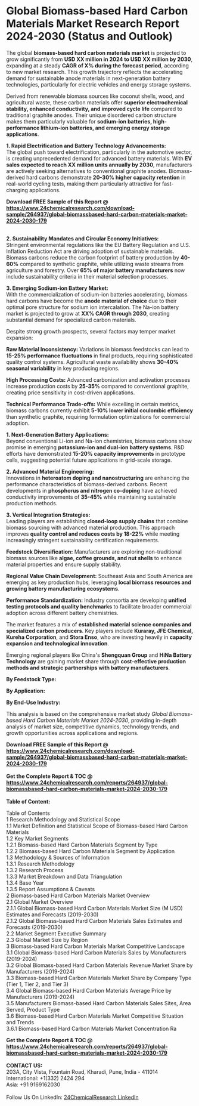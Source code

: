<h1>Global Biomass-based Hard Carbon Materials Market Research Report 2024-2030 (Status and Outlook)</h1><p>The global <strong>biomass-based hard carbon materials market</strong> is projected to grow significantly from <strong>USD XX million in 2024 to USD XX million by 2030</strong>, expanding at a steady <strong>CAGR of X% during the forecast period</strong>, according to new market research. This growth trajectory reflects the accelerating demand for sustainable anode materials in next-generation battery technologies, particularly for electric vehicles and energy storage systems.</p><p>Derived from renewable biomass sources like coconut shells, wood, and agricultural waste, these carbon materials offer <strong>superior electrochemical stability, enhanced conductivity, and improved cycle life</strong> compared to traditional graphite anodes. Their unique disordered carbon structure makes them particularly valuable for <strong>sodium-ion batteries, high-performance lithium-ion batteries, and emerging energy storage applications</strong>.</p><p><strong>1. Rapid Electrification and Battery Technology Advancements:</strong><br>
The global push toward electrification, particularly in the automotive sector, is creating unprecedented demand for advanced battery materials. With <strong>EV sales expected to reach XX million units annually by 2030</strong>, manufacturers are actively seeking alternatives to conventional graphite anodes. Biomass-derived hard carbons demonstrate <strong>20-30% higher capacity retention</strong> in real-world cycling tests, making them particularly attractive for fast-charging applications.</p><div><b>Download FREE Sample of this Report @ 
            <a href="https://www.24chemicalresearch.com/download-sample/264937/global-biomassbased-hard-carbon-materials-market-2024-2030-179">
            https://www.24chemicalresearch.com/download-sample/264937/global-biomassbased-hard-carbon-materials-market-2024-2030-179</a></b></div><br><p><strong>2. Sustainability Mandates and Circular Economy Initiatives:</strong><br>
Stringent environmental regulations like the EU Battery Regulation and U.S. Inflation Reduction Act are driving adoption of sustainable materials. Biomass carbons reduce the carbon footprint of battery production by <strong>40-60%</strong> compared to synthetic graphite, while utilizing waste streams from agriculture and forestry. Over <strong>65% of major battery manufacturers</strong> now include sustainability criteria in their material selection processes.</p><p><strong>3. Emerging Sodium-ion Battery Market:</strong><br>
With the commercialization of sodium-ion batteries accelerating, biomass hard carbons have become the <strong>anode material of choice</strong> due to their optimal pore structure for sodium ion intercalation. The Na-ion battery market is projected to grow at <strong>XX% CAGR through 2030</strong>, creating substantial demand for specialized carbon materials.</p><p>Despite strong growth prospects, several factors may temper market expansion:</p><p><strong>Raw Material Inconsistency:</strong> Variations in biomass feedstocks can lead to <strong>15-25% performance fluctuations</strong> in final products, requiring sophisticated quality control systems. Agricultural waste availability shows <strong>30-40% seasonal variability</strong> in key producing regions.</p><p><strong>High Processing Costs:</strong> Advanced carbonization and activation processes increase production costs by <strong>25-35%</strong> compared to conventional graphite, creating price sensitivity in cost-driven applications.</p><p><strong>Technical Performance Trade-offs:</strong> While excelling in certain metrics, biomass carbons currently exhibit <strong>5-10% lower initial coulombic efficiency</strong> than synthetic graphite, requiring formulation optimizations for commercial adoption.</p><p><strong>1. Next-Generation Battery Applications:</strong><br>
Beyond conventional Li-ion and Na-ion chemistries, biomass carbons show promise in emerging <strong>potassium-ion and dual-ion battery systems</strong>. R&amp;D efforts have demonstrated <strong>15-20% capacity improvements</strong> in prototype cells, suggesting potential future applications in grid-scale storage.</p><p><strong>2. Advanced Material Engineering:</strong><br>
Innovations in <strong>heteroatom doping and nanostructuring</strong> are enhancing the performance characteristics of biomass-derived carbons. Recent developments in <strong>phosphorus and nitrogen co-doping</strong> have achieved conductivity improvements of <strong>35-45%</strong> while maintaining sustainable production methods.</p><p><strong>3. Vertical Integration Strategies:</strong><br>
Leading players are establishing <strong>closed-loop supply chains</strong> that combine biomass sourcing with advanced material production. This approach improves <strong>quality control and reduces costs by 18-22%</strong> while meeting increasingly stringent sustainability certification requirements.</p><p><strong>Feedstock Diversification:</strong> Manufacturers are exploring non-traditional biomass sources like <strong>algae, coffee grounds, and nut shells</strong> to enhance material properties and ensure supply stability.</p><p><strong>Regional Value Chain Development:</strong> Southeast Asia and South America are emerging as key production hubs, leveraging <strong>local biomass resources and growing battery manufacturing ecosystems</strong>.</p><p><strong>Performance Standardization:</strong> Industry consortia are developing <strong>unified testing protocols and quality benchmarks</strong> to facilitate broader commercial adoption across different battery chemistries.</p><p>The market features a mix of <strong>established material science companies and specialized carbon producers</strong>. Key players include <strong>Kuraray, JFE Chemical, Kureha Corporation</strong>, and <strong>Stora Enso</strong>, who are investing heavily in <strong>capacity expansion and technological innovation</strong>.</p><p>Emerging regional players like China's <strong>Shengquan Group</strong> and <strong>HiNa Battery Technology</strong> are gaining market share through <strong>cost-effective production methods and strategic partnerships with battery manufacturers</strong>.</p><p><strong>By Feedstock Type:</strong></p><p><strong>By Application:</strong></p><p><strong>By End-Use Industry:</strong></p><p>This analysis is based on the comprehensive market study <em>Global Biomass-based Hard Carbon Materials Market 2024-2030</em>, providing in-depth analysis of market size, competitive dynamics, technology trends, and growth opportunities across applications and regions.</p><div><b>Download FREE Sample of this Report @ 
            <a href="https://www.24chemicalresearch.com/download-sample/264937/global-biomassbased-hard-carbon-materials-market-2024-2030-179">
            https://www.24chemicalresearch.com/download-sample/264937/global-biomassbased-hard-carbon-materials-market-2024-2030-179</a></b></div><br><div><b>Get the Complete Report & TOC @ 
            <a href="https://www.24chemicalresearch.com/reports/264937/global-biomassbased-hard-carbon-materials-market-2024-2030-179">
            https://www.24chemicalresearch.com/reports/264937/global-biomassbased-hard-carbon-materials-market-2024-2030-179</a></b></div><br>
            <b>Table of Content:</b><p>Table of Contents<br />
1 Research Methodology and Statistical Scope<br />
1.1 Market Definition and Statistical Scope of Biomass-based Hard Carbon Materials<br />
1.2 Key Market Segments<br />
1.2.1 Biomass-based Hard Carbon Materials Segment by Type<br />
1.2.2 Biomass-based Hard Carbon Materials Segment by Application<br />
1.3 Methodology & Sources of Information<br />
1.3.1 Research Methodology<br />
1.3.2 Research Process<br />
1.3.3 Market Breakdown and Data Triangulation<br />
1.3.4 Base Year<br />
1.3.5 Report Assumptions & Caveats<br />
2 Biomass-based Hard Carbon Materials Market Overview<br />
2.1 Global Market Overview<br />
2.1.1 Global Biomass-based Hard Carbon Materials Market Size (M USD) Estimates and Forecasts (2019-2030)<br />
2.1.2 Global Biomass-based Hard Carbon Materials Sales Estimates and Forecasts (2019-2030)<br />
2.2 Market Segment Executive Summary<br />
2.3 Global Market Size by Region<br />
3 Biomass-based Hard Carbon Materials Market Competitive Landscape<br />
3.1 Global Biomass-based Hard Carbon Materials Sales by Manufacturers (2019-2024)<br />
3.2 Global Biomass-based Hard Carbon Materials Revenue Market Share by Manufacturers (2019-2024)<br />
3.3 Biomass-based Hard Carbon Materials Market Share by Company Type (Tier 1, Tier 2, and Tier 3)<br />
3.4 Global Biomass-based Hard Carbon Materials Average Price by Manufacturers (2019-2024)<br />
3.5 Manufacturers Biomass-based Hard Carbon Materials Sales Sites, Area Served, Product Type<br />
3.6 Biomass-based Hard Carbon Materials Market Competitive Situation and Trends<br />
3.6.1 Biomass-based Hard Carbon Materials Market Concentration Ra</p><div><b>Get the Complete Report & TOC @ 
            <a href="https://www.24chemicalresearch.com/reports/264937/global-biomassbased-hard-carbon-materials-market-2024-2030-179">
            https://www.24chemicalresearch.com/reports/264937/global-biomassbased-hard-carbon-materials-market-2024-2030-179</a></b></div><br><b>CONTACT US:</b><br>
            203A, City Vista, Fountain Road, Kharadi, Pune, India - 411014<br>
            International: +1(332) 2424 294<br>
            Asia: +91 9169162030 <br><br>
            Follow Us On LinkedIn: <a href="https://www.linkedin.com/company/24chemicalresearch/">24ChemicalResearch LinkedIn</a>